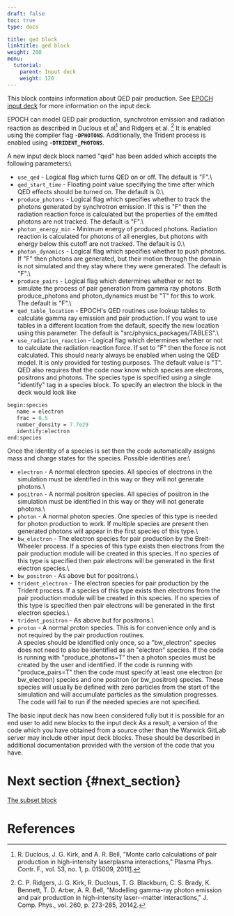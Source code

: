 ```yaml
---
draft: false
toc: true
type: docs

title: qed block
linktitle: qed block
weight: 200
menu:
  tutorial:
    parent: Input deck
    weight: 120
---
```


This block contains information about QED pair production. See [EPOCH
input deck][Input_deck] for more information on the
input deck.

EPOCH can model QED pair production, synchrotron emission and radiation
reaction as described in Duclous et al[^1] and Ridgers et al. [^2] It is
enabled using the compiler flag **`-DPHOTONS`**. Additionally, the
Trident process is enabled using **`-DTRIDENT_PHOTONS`**.

A new input deck block named "qed" has been added which accepts the
following parameters:\
- `use_qed` - Logical flag which turns QED on or off. The
default is "F".\
- `qed_start_time` - Floating point value specifying the
time after which QED effects should be turned on. The default is 0.\
- `produce_photons` - Logical flag which specifies whether
to track the photons generated by synchrotron emission. If this is "F"
then the radiation reaction force is calculated but the properties of
the emitted photons are not tracked. The default is "F".\
- `photon_energy_min` - Minimum energy of produced photons.
Radiation reaction is calculated for photons of all energies, but
photons with energy below this cutoff are not tracked. The default is
0.\
- `photon_dynamics` - Logical flag which specifies whether
to push photons. If "F" then photons are generated, but their motion
through the domain is not simulated and they stay where they were
generated. The default is "F".\
- `produce_pairs` - Logical flag which determines whether or
not to simulate the process of pair generation from gamma ray photons.
Both produce_photons and photon_dynamics must be "T" for this to work.
The default is "F".\
- `qed_table_location` - EPOCH's QED routines use lookup
tables to calculate gamma ray emission and pair production. If you want
to use tables in a different location from the default, specify the new
location using this parameter. The default is
"src/physics_packages/TABLES".\
- `use_radiation_reaction` - Logical flag which determines
whether or not to calculate the radiation reaction force. If set to "F"
then the force is not calculated. This should nearly always be enabled
when using the QED model. It is only provided for testing purposes. The
default value is "T".\
QED also requires that the code now know which species are electrons,
positrons and photons. The species type is specified using a single
"identify" tag in a species block. To specify an electron the block in
the deck would look like

```perl
begin:species
   name = electron
   frac = 0.5
   number_density = 7.7e29
   identify:electron
end:species
```

Once the identity of a species is set then the code automatically
assigns mass and charge states for the species. Possible identities
are:\
- `electron` - A normal electron species. All species of
electrons in the simulation must be identified in this way or they will
not generate photons.\
- `positron` - A normal positron species. All species of
positron in the simulation must be identified in this way or they will
not generate photons.\
- `photon` - A normal photon species. One species of this
type is needed for photon production to work. If multiple species are
present then generated photons will appear in the first species of this
type.\
- `bw_electron` - The electron species for pair production
by the Breit-Wheeler process. If a species of this type exists then
electrons from the pair production module will be created in this
species. If no species of this type is specified then pair electrons
will be generated in the first electron species.\
- `bw_positron` - As above but for positrons.\
- `trident_electron` - The electron species for pair
production by the Trident process. If a species of this type exists then
electrons from the pair production module will be created in this
species. If no species of this type is specified then pair electrons
will be generated in the first electron species.\
- `trident_positron` - As above but for positrons.\
- `proton` - A normal proton species. This is for convenience
only and is not required by the pair production routines.\
A species should be identified only once, so a "bw_electron" species
does not need to also be identified as an "electron" species. If the
code is running with "produce_photons=T" then a photon species must be
created by the user and identified. If the code is running with
"produce_pairs=T" then the code must specify at least one electron (or
bw_electron) species and one positron (or bw_positron) species. These
species will usually be defined with zero particles from the start of
the simulation and will accumulate particles as the simulation
progresses. The code will fail to run if the needed species are not
specified.

The basic input deck has now been considered fully but it is possible
for an end user to add new blocks to the input deck As a result, a
version of the code which you have obtained from a source other than the
Warwick GitLab server may include other input deck blocks. These should
be described in additional documentation provided with the version of
the code that you have.

# Next section {#next_section}

[The subset block][Input_deck_subset]

# References

<references />

[^1]: R. Duclous, J. G. Kirk, and A. R. Bell, "Monte carlo calculations
    of pair production in high-intensity laserplasma interactions,"
    Plasma Phys. Contr. F., vol. 53, no. 1, p. 015009,
    2011[1](http://iopscience.iop.org/article/10.1088/0741-3335/53/1/015009).

[^2]: C. P. Ridgers, J. G. Kirk, R. Duclous, T. G. Blackburn, C. S.
    Brady, K. Bennett, T. D. Arber, A. R. Bell, "Modelling gamma-ray
    photon emission and pair production in high-intensity laser--matter
    interactions," J. Comp. Phys., vol. 260, p. 273-285,
    2014[2](https://doi.org/10.1016/j.jcp.2013.12.007).


<!-- ########################  Cross references  ######################## -->


[Acknowledging_EPOCH]: /tutorial/acknowledging_epoch
[Basic_examples]: /tutorial/basic_examples
[Basic_examples__focussing_a_gaussian_beam]: /tutorial/basic_examples/#focussing_a_gaussian_beam
[Binary_files]: /tutorial/binary_files
[Calculable_particle_properties]: /tutorial/calculable_particle_properties
[Compiler_Flags]: /tutorial/compiler_flags
[Compiling]: /tutorial/compiling
[FAQ]: /tutorial/faq
[FAQ__how_do_i_obtain_the_code]: /tutorial/faq/#how_do_i_obtain_the_code
[Input_deck]: /tutorial/input_deck
[Input_deck_adf]: /tutorial/input_deck_adf
[Input_deck_boundaries]: /tutorial/input_deck_boundaries
[Input_deck_boundaries__cpml_boundary_conditions]: /tutorial/input_deck_boundaries/#cpml_boundary_conditions
[Input_deck_boundaries__thermal_boundary_conditions]: /tutorial/input_deck_boundaries/#thermal_boundary_conditions
[Input_deck_collisions]: /tutorial/input_deck_collisions
[Input_deck_constant]: /tutorial/input_deck_constant
[Input_deck_control]: /tutorial/input_deck_control
[Input_deck_control__basics]: /tutorial/input_deck_control/#basics
[Input_deck_control__maxwell_solvers]: /tutorial/input_deck_control/#maxwell_solvers
[Input_deck_control__requesting_output_dumps_at_run_time]: /tutorial/input_deck_control/#requesting_output_dumps_at_run_time
[Input_deck_control__stencil_block]: /tutorial/input_deck_control/#stencil_block
[Input_deck_control__strided_current_filtering]: /tutorial/input_deck_control/#strided_current_filtering
[Input_deck_dist_fn]: /tutorial/input_deck_dist_fn
[Input_deck_fields]: /tutorial/input_deck_fields
[Input_deck_injector]: /tutorial/input_deck_injector
[Input_deck_injector__keys]: /tutorial/input_deck_injector/#keys
[Input_deck_laser]: /tutorial/input_deck_laser
[Input_deck_operator]: /tutorial/input_deck_operator
[Input_deck_output__directives]: /tutorial/input_deck_output/#directives
[Input_deck_output_block]: /tutorial/input_deck_output_block
[Input_deck_output_block__derived_variables]: /tutorial/input_deck_output_block/#derived_variables
[Input_deck_output_block__directives]: /tutorial/input_deck_output_block/#directives
[Input_deck_output_block__dumpmask]: /tutorial/input_deck_output_block/#dumpmask
[Input_deck_output_block__multiple_output_blocks]: /tutorial/input_deck_output_block/#multiple_output_blocks
[Input_deck_output_block__particle_variables]: /tutorial/input_deck_output_block/#particle_variables
[Input_deck_output_block__single-precision_output]: /tutorial/input_deck_output_block/#single-precision_output
[Input_deck_output_global]: /tutorial/input_deck_output_global
[Input_deck_particle_file]: /tutorial/input_deck_particle_file
[Input_deck_probe]: /tutorial/input_deck_probe
[Input_deck_qed]: /tutorial/input_deck_qed
[Input_deck_species]: /tutorial/input_deck_species
[Input_deck_species__arbitrary_distribution_functions]: /tutorial/input_deck_species/#arbitrary_distribution_functions
[Input_deck_species__ionisation]: /tutorial/input_deck_species/#ionisation
[Input_deck_species__maxwell_juttner_distributions]: /tutorial/input_deck_species/#maxwell_juttner_distributions
[Input_deck_species__particle_migration_between_species]: /tutorial/input_deck_species/#particle_migration_between_species
[Input_deck_species__species_boundary_conditions]: /tutorial/input_deck_species/#species_boundary_conditions
[Input_deck_subset]: /tutorial/input_deck_subset
[Input_deck_window]: /tutorial/input_deck_window
[Landing]: /tutorial/landing
[Landing_Page]: /tutorial/landing_page
[Libraries]: /tutorial/libraries
[Links]: /tutorial/links
[Maths_parser__functions]: /tutorial/maths_parser/#functions
[Non-thermal_initial_conditions]: /tutorial/non-thermal_initial_conditions
[Previous_versions]: /tutorial/previous_versions
[Python]: /tutorial/python
[Running]: /tutorial/running
[SDF_Landing_Page]: /tutorial/sdf_landing_page
[Structure]: /tutorial/structure
[Using_EPOCH_in_practice]: /tutorial/using_epoch_in_practice
[Using_EPOCH_in_practice__manually_overriding_particle_parameters_set_by_the_autoloader]: /tutorial/using_epoch_in_practice/#manually_overriding_particle_parameters_set_by_the_autoloader
[Using_EPOCH_in_practice__parameterising_input_decks]: /tutorial/using_epoch_in_practice/#parameterising_input_decks
[Using_delta_f]: /tutorial/using_delta_f
[Visualising_SDF_files_with_IDL_or_GDL]: /tutorial/visualising_sdf_files_with_idl_or_gdl
[Visualising_SDF_files_with_LLNL_VisIt]: /tutorial/visualising_sdf_files_with_llnl_visit
[Workshop_examples]: /tutorial/workshop_examples
[Workshop_examples__a_2d_laser]: /tutorial/workshop_examples/#a_2d_laser
[Workshop_examples__a_basic_em-field_simulation]: /tutorial/workshop_examples/#a_basic_em-field_simulation
[Workshop_examples__getting_the_example_decks_for_this_workshop]: /tutorial/workshop_examples/#getting_the_example_decks_for_this_workshop
[Workshop_examples__specifying_particle_species]: /tutorial/workshop_examples/#specifying_particle_species
[Workshop_examples_continued]: /tutorial/workshop_examples_continued
